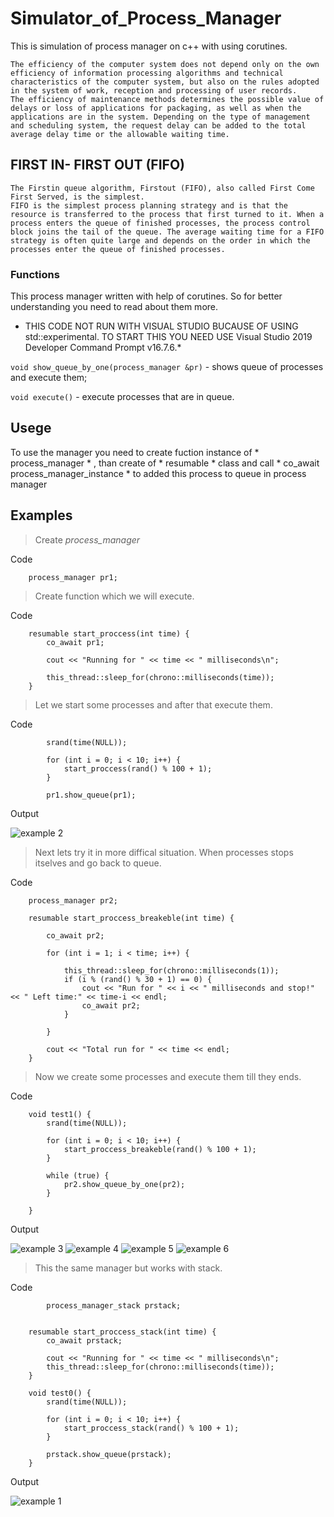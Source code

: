 # Simulator_of_Process_Manager
This is simulation of process manager on c++ with using corutines.

	The efficiency of the computer system does not depend only on the own efficiency of information processing algorithms and technical characteristics of the computer system, but also on the rules adopted in the system of work, reception and processing of user records.
	The efficiency of maintenance methods determines the possible value of delays or loss of applications for packaging, as well as when the applications are in the system. Depending on the type of management and scheduling system, the request delay can be added to the total average delay time or the allowable waiting time.


## FIRST  IN- FIRST OUT (FIFO)

	The Firstin queue algorithm, Firstout (FIFO), also called First Come First Served, is the simplest.
	FIFO is the simplest process planning strategy and is that the resource is transferred to the process that first turned to it. When a process enters the queue of finished processes, the process control block joins the tail of the queue. The average waiting time for a FIFO strategy is often quite large and depends on the order in which the processes enter the queue of finished processes.

### Functions

This process manager written with help of corutines. So for better understanding you need to read about them more.

* THIS CODE NOT RUN WITH VISUAL STUDIO BUCAUSE OF USING std::experimental. 
TO START THIS YOU NEED USE Visual Studio 2019 Developer Command Prompt v16.7.6.*

`void show_queue_by_one(process_manager &pr)` - shows queue of processes and execute them;

`void execute()` - execute processes that are in queue.
	

## Usege

To use the manager you need to create fuction instance of * process_manager * , than create of * resumable * class and call * co_await process_manager_instance * to added this process to queue in process manager


## Examples

> Create *process_manager*

Code

```
	process_manager pr1;
```


> Create function which we will execute.

Code

```
	resumable start_proccess(int time) {
		co_await pr1;

		cout << "Running for " << time << " milliseconds\n";
		
		this_thread::sleep_for(chrono::milliseconds(time));
	}
```

> Let we start some processes and after that execute them.

Code

```
		srand(time(NULL));

		for (int i = 0; i < 10; i++) {
			start_proccess(rand() % 100 + 1);
		}
		
		pr1.show_queue(pr1);
```

Output

![example 2](/images/example2.png)

> Next lets try it in more diffical situation. When processes stops itselves and go back to queue.

Code

```
	process_manager pr2;
	
	resumable start_proccess_breakeble(int time) {

		co_await pr2;

		for (int i = 1; i < time; i++) {
	
			this_thread::sleep_for(chrono::milliseconds(1));
			if (i % (rand() % 30 + 1) == 0) {
				cout << "Run for " << i << " milliseconds and stop!"  << " Left time:" << time-i << endl;
				co_await pr2;
			}

		}

		cout << "Total run for " << time << endl;
	}
```

> Now we create some processes and execute them till they ends.

Code

```
	void test1() {
		srand(time(NULL));

		for (int i = 0; i < 10; i++) {
			start_proccess_breakeble(rand() % 100 + 1);
		}

		while (true) {
			pr2.show_queue_by_one(pr2);
		}

	}
```
Output

![example 3](/images/example3.png)
![example 4](/images/example4.png)
![example 5](/images/example5.png)
![example 6](/images/example6.png)

> This the same manager but works with stack.

Code

```
		process_manager_stack prstack;


	resumable start_proccess_stack(int time) {
		co_await prstack;

		cout << "Running for " << time << " milliseconds\n";
		this_thread::sleep_for(chrono::milliseconds(time));
	}
	
	void test0() {
		srand(time(NULL));

		for (int i = 0; i < 10; i++) {
			start_proccess_stack(rand() % 100 + 1);
		}

		prstack.show_queue(prstack);
	}
```

Output

![example 1](/images/example1.png)